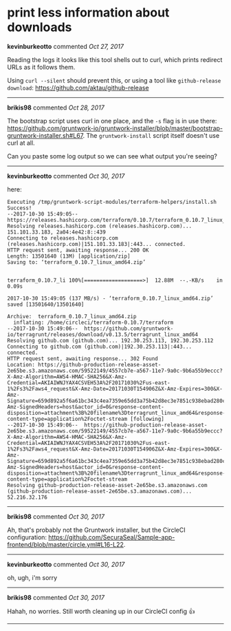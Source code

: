 # print less information about downloads

**kevinburkeotto** commented *Oct 27, 2017*

Reading the logs it looks like this tool shells out to curl, which prints redirect URLs as it follows them.

Using `curl --silent` should prevent this, or using a tool like `github-release download`: https://github.com/aktau/github-release
<br />
***


**brikis98** commented *Oct 28, 2017*

The bootstrap script uses curl in one place, and the `-s` flag is in use there: https://github.com/gruntwork-io/gruntwork-installer/blob/master/bootstrap-gruntwork-installer.sh#L67. The `gruntwork-install` script itself doesn't use curl at all.

Can you paste some log output so we can see what output you're seeing?
***

**kevinburkeotto** commented *Oct 30, 2017*

here:

```
Executing /tmp/gruntwork-script-modules/terraform-helpers/install.sh
Success!
--2017-10-30 15:49:05--  https://releases.hashicorp.com/terraform/0.10.7/terraform_0.10.7_linux_amd64.zip
Resolving releases.hashicorp.com (releases.hashicorp.com)... 151.101.33.183, 2a04:4e42:8::439
Connecting to releases.hashicorp.com (releases.hashicorp.com)|151.101.33.183|:443... connected.
HTTP request sent, awaiting response... 200 OK
Length: 13501640 (13M) [application/zip]
Saving to: ‘terraform_0.10.7_linux_amd64.zip’


terraform_0.10.7_li 100%[===================>]  12.88M  --.-KB/s    in 0.09s   

2017-10-30 15:49:05 (137 MB/s) - ‘terraform_0.10.7_linux_amd64.zip’ saved [13501640/13501640]

Archive:  terraform_0.10.7_linux_amd64.zip
  inflating: /home/circleci/terraform-0.10.7/terraform  
--2017-10-30 15:49:06--  https://github.com/gruntwork-io/terragrunt/releases/download/v0.13.5/terragrunt_linux_amd64
Resolving github.com (github.com)... 192.30.253.113, 192.30.253.112
Connecting to github.com (github.com)|192.30.253.113|:443... connected.
HTTP request sent, awaiting response... 302 Found
Location: https://github-production-release-asset-2e65be.s3.amazonaws.com/59522149/4557cb7e-a567-11e7-9a0c-9b6a55b9eccc?X-Amz-Algorithm=AWS4-HMAC-SHA256&X-Amz-Credential=AKIAIWNJYAX4CSVEH53A%2F20171030%2Fus-east-1%2Fs3%2Faws4_request&X-Amz-Date=20171030T154906Z&X-Amz-Expires=300&X-Amz-Signature=659d892a5f6a61bc343c4ea7359e65dd3a75b42d8ec3e7851c938ebad280cbfb&X-Amz-SignedHeaders=host&actor_id=0&response-content-disposition=attachment%3B%20filename%3Dterragrunt_linux_amd64&response-content-type=application%2Foctet-stream [following]
--2017-10-30 15:49:06--  https://github-production-release-asset-2e65be.s3.amazonaws.com/59522149/4557cb7e-a567-11e7-9a0c-9b6a55b9eccc?X-Amz-Algorithm=AWS4-HMAC-SHA256&X-Amz-Credential=AKIAIWNJYAX4CSVEH53A%2F20171030%2Fus-east-1%2Fs3%2Faws4_request&X-Amz-Date=20171030T154906Z&X-Amz-Expires=300&X-Amz-Signature=659d892a5f6a61bc343c4ea7359e65dd3a75b42d8ec3e7851c938ebad280cbfb&X-Amz-SignedHeaders=host&actor_id=0&response-content-disposition=attachment%3B%20filename%3Dterragrunt_linux_amd64&response-content-type=application%2Foctet-stream
Resolving github-production-release-asset-2e65be.s3.amazonaws.com (github-production-release-asset-2e65be.s3.amazonaws.com)... 52.216.32.176
```
***

**brikis98** commented *Oct 30, 2017*

Ah, that's probably not the Gruntwork installer, but the CircleCI configuration: https://github.com/SecuraSeal/Sample-app-frontend/blob/master/circle.yml#L16-L22. 
***

**kevinburkeotto** commented *Oct 30, 2017*

oh, ugh, i'm sorry
***

**brikis98** commented *Oct 30, 2017*

Hahah, no worries. Still worth cleaning up in our CircleCI config 👍 
***

